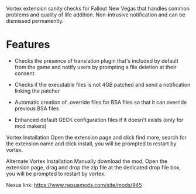 Vortex extension sanity checks for Fallout New Vegas that handles common problems and quality of life addition.
Non-intrusive notification and can be dismissed permanently.

# Features

* Checks the presence of translation plugin that's included by default from the game and notify users by prompting a file deletion at their consent

* Checks if the executable files is not 4GB patched and send a notification linking the patcher

* Automatic creation of .override files for BSA files so that it can override previous BSA files

* Enhanced default GECK configuration files if it doesn't exists (only for mod makers)


Vortex Installation
Open the extension page and click find more, search for the extension name and click install, you will be prompted to restart by vortex.

Alternate Vortex Installation
Manually download the mod, Open the extension page, drag and drop the zip file at the dedicated drop file box, you will be prompted to restart by vortex.

Nexus link: https://www.nexusmods.com/site/mods/945

